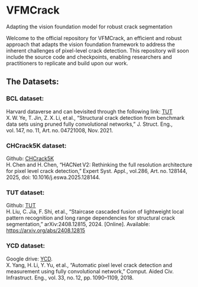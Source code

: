 # VFMCrack
Adapting the vision foundation model for robust crack segmentation

Welcome to the official repository for VFMCrack, an efficient and robust approach that adapts the vision foundation framework to address the inherent challenges of pixel-level crack detection. This repository will soon include the source code and checkpoints, enabling researchers and practitioners to replicate and build upon our work.


## The Datasets: 
### BCL dataset:
Harvard dataverse and can bevisited through the following link: [TUT](https://doi.org/10.7910/DVN/RURXSH)  
X. W. Ye, T. Jin, Z. X. Li, et al., “Structural crack detection from benchmark data sets using pruned fully convolutional networks,” J. Struct. Eng., vol. 147, no. 11, Art. no. 04721008, Nov. 2021.

### CHCrack5K dataset:
Github: [CHCrack5K](https://github.com/hanshenChen/CHCrack5K)  
H. Chen and H. Chen, “HACNet V2: Rethinking the full resolution architecture for pixel level crack detection,” Expert Syst. Appl., vol.286, Art. no. 128144, 2025, doi: 10.1016/j.eswa.2025.128144.
 
### TUT dataset:
Github: [TUT](https://github.com/Karl1109/TUT)  
H. Liu, C. Jia, F. Shi, et al., “Staircase cascaded fusion of lightweight local pattern recognition and long range dependencies for structural crack segmentation,” arXiv:2408.12815, 2024. [Online]. Available: https://arxiv.org/abs/2408.12815

### YCD dataset:
Google drive: [YCD](https://drive.google.com/open?id=1cplcUBmgHfD82YQTWnn1dssK2Z_xRpjx).  
X. Yang, H. Li, Y. Yu, et al., “Automatic pixel level crack detection and measurement using fully convolutional network,” Comput. Aided Civ. Infrastruct. Eng., vol. 33, no. 12, pp. 1090–1109, 2018.
